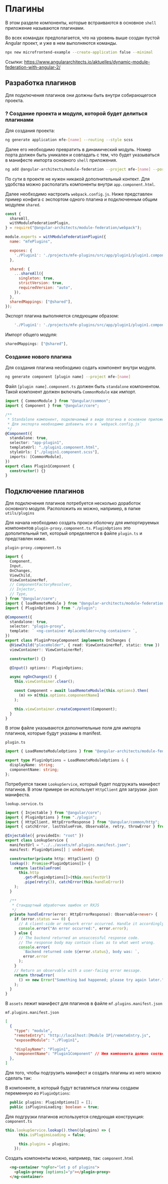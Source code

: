 # Плагины

В этом разделе компоненты, которые встраиваются в основное `shell` приложение называются плагинами. 

Во всех командах предполагается, что на уровень выше создан пустой Angular проект, и уже в нем выполняются команды. 

```bash
npx new microfrontend-example --create-application false --minimal
```

Ссылки: https://www.angulararchitects.io/aktuelles/dynamic-module-federation-with-angular-2/

## Разработка плагинов

Для подключения плагинов они должны быть внутри собирающегося проекта.

### ? Создание проекта и модуля, которой будет делиться плагинами 

Для создания проекта:

```bash
ng generate application mfe-[name] --routing --style scss
```

Далее его необходимо превратить в динамический модуль. Номер порта должен быть уникален и совпадать с тем, что будет указываться в манифесте импорта основного `shell` приложения.

```bash
ng add @angular-architects/module-federation --project mfe-[name] --port 4201 --type remote
```

По сути в проекте не нужен никакой дополнительный контект. Для удобства можно располагать компоненты внутри `app.component.html`.

Далее необходимо настроить `webpack.config.js`. Ниже представлен пример конфига с экспортом одного плагина и подключенным общим модулем `shared`.

```js
const {
  shareAll,
  withModuleFederationPlugin,
} = require("@angular-architects/module-federation/webpack");

module.exports = withModuleFederationPlugin({
  name: "mfePlugins",

  exposes: {
    './Plugin1': './projects/mfe-plugins/src/app/plugin1/plugin1.component.ts'
  },

  shared: {
    ...shareAll({
      singleton: true,
      strictVersion: true,
      requiredVersion: "auto",
    }),
  },
  sharedMappings: ["@shared"],
});
```

Экспорт плагина выполняется следующим образом:
```js
    './Plugin1': './projects/mfe-plugins/src/app/plugin1/plugin1.component.ts'
```

Импорт общего модуля:
```js
sharedMappings: ["@shared"],
```

### Создание нового плагина

Для создания плагина необходимо содать компонент внутри модуля.

```bash
ng generate component [plugin name] --project mfe-[name]
```

Файл `[plugin name].component.ts` должен быть `standalone` компонентом. Такой компонент должен включать `CommonModule` как импорт.

```ts
import { CommonModule } from "@angular/common";
import { Component } from "@angular/core";

/**
 * Standalone компонент, подключаемый в виде плагина в основное приложение
 * Для экспорта необходимо добавить его в `webpack.config.js`
 */
@Component({
  standalone: true,
  selector: "app-plugin1",
  templateUrl: "./plugin1.component.html",
  styleUrls: ["./plugin1.component.scss"],
  imports: [CommonModule],
})
export class Plugin1Component {
  constructor() {}
}
```

## Подключение плагинов

Для подключения плагинов потребуется несколько доработок основного модуля. Расположить их можно, например, в папке `utils/plugins`

Для начала необходимо создать прокси оболочку для импортируемых компонентов `plugin-proxy.component.ts`. `PluginOptions` это дополительный тип, который определяется в файле `plugin.ts` и представлен ниже. 

`plugin-proxy.component.ts`
```ts
import {
  Component,
  Input,
  OnChanges,
  ViewChild,
  ViewContainerRef,
  // ComponentFactoryResolver,
  // Injector,
  // Type,
} from "@angular/core";
import { loadRemoteModule } from "@angular-architects/module-federation";
import { PluginOptions } from "./plugin";

@Component({
  standalone: true,
  selector: "plugin-proxy",
  template: ` <ng-container #placeHolder></ng-container> `,
})
export class PluginProxyComponent implements OnChanges {
  @ViewChild("placeHolder", { read: ViewContainerRef, static: true })
  viewContainer!: ViewContainerRef;

  constructor() {}

  @Input() options!: PluginOptions;

  async ngOnChanges() {
    this.viewContainer.clear();

    const Component = await loadRemoteModule(this.options).then(
      (m) => m[this.options.componentName]
    );

    this.viewContainer.createComponent(Component);
  }
}
```

В этом файле указываются дополнительные поля для импорта плагинов, которые будут указаны в manifest. 

`plugin.ts`
```ts
import { LoadRemoteModuleOptions } from "@angular-architects/module-federation";

export type PluginOptions = LoadRemoteModuleOptions & {
  displayName: string;
  componentName: string;
};
```

Потребуется также `LookupService`, который будет подгружать манифест плагинов. В этом примере он использует `HttpClient` для загрузки .json манифеста.

`lookup.service.ts`
```ts
import { Injectable } from "@angular/core";
import { PluginOptions } from "./plugin";
import { HttpClient, HttpErrorResponse } from "@angular/common/http";
import { catchError, lastValueFrom, Observable, retry, throwError } from "rxjs";

@Injectable({ providedIn: "root" })
export class LookupService {
  manifestUrl = "../../assets/mf.plugins.manifest.json";
  manifest: PluginOptions[] | undefined;

  constructor(private http: HttpClient) {}
  lookup(): Promise<PluginOptions[]> {
    return lastValueFrom(
      this.http
        .get<PluginOptions[]>(this.manifestUrl)
        .pipe(retry(3), catchError(this.handleError))
    );
  }

  /**
   * Стандартный обработчик ошибок от RXJS
   */
  private handleError(error: HttpErrorResponse): Observable<never> {
    if (error.status === 0) {
      // A client-side or network error occurred. Handle it accordingly.
      console.error("An error occurred:", error.error);
    } else {
      // The backend returned an unsuccessful response code.
      // The response body may contain clues as to what went wrong.
      console.error(
        `Backend returned code ${error.status}, body was: `,
        error.error
      );
    }
    // Return an observable with a user-facing error message.
    return throwError(
      () => new Error("Something bad happened; please try again later.")
    );
  }
}
```

В `assets` лежит манифест для плагинов в файле `mf.plugins.manifest.json`

`mf.plugins.manifest.json`
```json
[
  {
    "type": "module",
    "remoteEntry": "http://localhost:[Module IP]/remoteEntry.js",
    "exposedModule": "./Plugin1",

    "displayName": "Plugin1",
    "componentName": "Plugin1Component" // Имя компонента должно соответствовать его именю класса
  },
]
```

Для того, чтобы подгрузить манифест и создать плагины из него можно сделать так:

В компоненте, в который будут вставляться плагины создаем переменную из `PluginOptions`:
```ts
  public plugins: PluginOptions[] = [];
  public isPluginsLoading: boolean = true;
```

Для подгрузки плагинов используется следующая конструкция:
`component.ts`
```ts
this.lookupService.lookup().then((plugins) => {
      this.isPluginsLoading = false;

      this.plugins = plugins;
    });
```

Создать компоненты можно, например, так:
`component.html`
```html
  <ng-container *ngFor="let p of plugins">
    <plugin-proxy [options]="p"></plugin-proxy>
  </ng-container>
```
